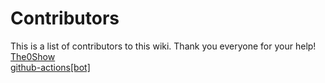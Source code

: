 # Contributors
This is a list of contributors to this wiki. Thank you everyone for your help!<br>[The0Show](https://github.com/The0Show)<br>[github-actions[bot]](https://github.com/apps/github-actions)